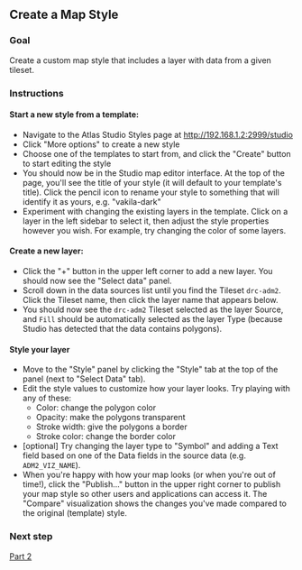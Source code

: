 ## Create a Map Style


### Goal

Create a custom map style that includes a layer with data from a given tileset.

### Instructions


#### Start a new style from a template:
- Navigate to the Atlas Studio Styles page at http://192.168.1.2:2999/studio
- Click "More options" to create a new style
- Choose one of the templates to start from, and click the "Create" button to start editing the style
- You should now be in the Studio map editor interface. At the top of the page, you'll see the title of your style (it will default to your template's title). Click the pencil icon to rename your style to something that will identify it as yours, e.g. "vakila-dark"
- Experiment with changing the existing layers in the template. Click on a layer in the left sidebar to select it, then adjust the style properties however you wish. For example, try changing the color of some layers.


#### Create a new layer:
- Click the "+" button in the upper left corner to add a new layer. You should now see the "Select data" panel.
- Scroll down in the data sources list until you find the Tileset `drc-adm2`. Click the Tileset name, then click the layer name that appears below.  
- You should now see the `drc-adm2` Tileset selected as the layer Source, and `Fill` should be automatically selected as the layer Type (because Studio has detected that the data contains polygons).

#### Style your layer
- Move to the "Style" panel by clicking the "Style" tab at the top of the panel (next to "Select Data" tab).
- Edit the style values to customize how your layer looks. Try playing with any of these:
  - Color: change the polygon color
  - Opacity: make the polygons transparent
  - Stroke width: give the polygons a border
  - Stroke color: change the border color
- [optional] Try changing the layer type to "Symbol" and adding a Text field based on one of the Data fields in the source data (e.g. `ADM2_VIZ_NAME`).
- When you're happy with how your map looks (or when you're out of time!), click the "Publish..." button in the upper right corner to publish your map style so other users and applications can access it. The "Compare" visualization shows the changes you've made compared to the original (template) style.

### Next step

[Part 2](./part-josm-edit.md)
